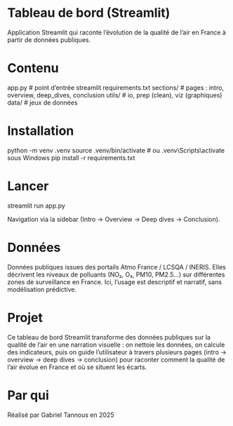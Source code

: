 # Tableau de bord (Streamlit)

Application Streamlit qui raconte l’évolution de la qualité de l’air en France à partir de données publiques.

# Contenu

app.py                # point d’entrée streamlit
requirements.txt
sections/             # pages : intro, overview, deep_dives, conclusion
utils/                # io, prep (clean), viz (graphiques)
data/                 # jeux de données


# Installation

python -m venv .venv
source .venv/bin/activate  # ou .venv\Scripts\activate sous Windows
pip install -r requirements.txt

# Lancer

streamlit run app.py

Navigation via la sidebar (Intro → Overview → Deep dives → Conclusion).

# Données

Données publiques issues des portails Atmo France / LCSQA / INERIS. Elles décrivent les niveaux de polluants (NO₂, O₃, PM10, PM2.5…) sur différentes zones de surveillance en France. Ici, l’usage est descriptif et narratif, sans modélisation prédictive.

# Projet

Ce tableau de bord Streamlit transforme des données publiques sur la qualité de l’air en une narration visuelle : on nettoie les données, on calcule des indicateurs, puis on guide l’utilisateur à travers plusieurs pages (intro → overview → deep dives → conclusion) pour raconter comment la qualité de l’air évolue en France et où se situent les écarts.

# Par qui

Réalisé par Gabriel Tannous en 2025
